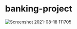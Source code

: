 ﻿# banking-project
![Screenshot 2021-08-18 111705](https://user-images.githubusercontent.com/86622356/129845709-ed4d09a2-86c5-483e-af65-fe318f1f442f.png)




